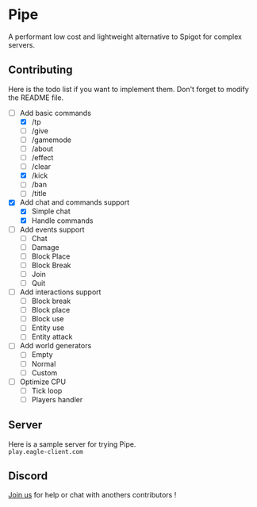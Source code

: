 # Pipe
A performant low cost and lightweight alternative to Spigot for complex servers.

Contributing
-----
Here is the todo list if you want to implement them. Don't forget to modify the README file.

- [ ] Add basic commands
  - [X] /tp
  - [ ] /give
  - [ ] /gamemode
  - [ ] /about
  - [ ] /effect
  - [ ] /clear
  - [X] /kick
  - [ ] /ban
  - [ ] /title
- [x] Add chat and commands support
  - [X] Simple chat
  - [X] Handle commands
- [ ] Add events support
  - [ ] Chat
  - [ ] Damage
  - [ ] Block Place
  - [ ] Block Break
  - [ ] Join
  - [ ] Quit
- [ ] Add interactions support
  - [ ] Block break
  - [ ] Block place
  - [ ] Block use
  - [ ] Entity use
  - [ ] Entity attack
- [ ] Add world generators
  - [ ] Empty
  - [ ] Normal
  - [ ] Custom
- [ ] Optimize CPU
  - [ ] Tick loop
  - [ ] Players handler

Server
-----

Here is a sample server for trying Pipe.  
`play.eagle-client.com` 

Discord
---

[Join us](https://discord.gg/JeYRMMB) for help or chat with anothers contributors !
